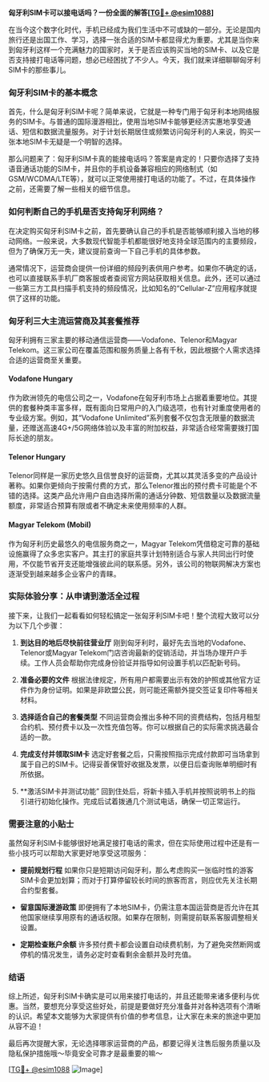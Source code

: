 **匈牙利SIM卡可以接电话吗？一份全面的解答[[TG💪+ @esim1088](https://t.me/s/esim1088)]**

在当今这个数字化时代，手机已经成为我们生活中不可或缺的一部分。无论是国内旅行还是出国工作、学习，选择一张合适的SIM卡都显得尤为重要。尤其是当你来到匈牙利这样一个充满魅力的国家时，关于是否应该购买当地的SIM卡、以及它是否支持接打电话等问题，想必已经困扰了不少人。今天，我们就来详细聊聊匈牙利SIM卡的那些事儿。

### 匈牙利SIM卡的基本概念

首先，什么是匈牙利SIM卡呢？简单来说，它就是一种专门用于匈牙利本地网络服务的SIM卡。与普通的国际漫游相比，使用当地SIM卡能够更经济实惠地享受通话、短信和数据流量服务。对于计划长期居住或频繁访问匈牙利的人来说，购买一张本地SIM卡无疑是一个明智的选择。

那么问题来了：匈牙利SIM卡真的能接电话吗？答案是肯定的！只要你选择了支持语音通话功能的SIM卡，并且你的手机设备兼容相应的网络制式（如GSM/WCDMA/LTE等），就可以正常使用接打电话的功能了。不过，在具体操作之前，还需要了解一些相关的细节信息。

### 如何判断自己的手机是否支持匈牙利网络？

在决定购买匈牙利SIM卡之前，首先要确认自己的手机是否能够顺利接入当地的移动网络。一般来说，大多数现代智能手机都能很好地支持全球范围内的主要频段，但为了确保万无一失，建议提前查询一下自己手机的具体参数。

通常情况下，运营商会提供一份详细的频段列表供用户参考。如果你不确定的话，也可以直接联系手机厂商客服或者查阅官方网站获取相关信息。此外，还可以通过一些第三方工具扫描手机支持的频段情况，比如知名的“Cellular-Z”应用程序就提供了这样的功能。

### 匈牙利三大主流运营商及其套餐推荐

匈牙利拥有三家主要的移动通信运营商——Vodafone、Telenor和Magyar Telekom。这三家公司在覆盖范围和服务质量上各有千秋，因此根据个人需求选择合适的运营商至关重要。

#### Vodafone Hungary
作为欧洲领先的电信公司之一，Vodafone在匈牙利市场上占据着重要地位。其提供的套餐种类丰富多样，既有面向日常用户的入门级选项，也有针对重度使用者的专业级方案。例如，其“Vodafone Unlimited”系列套餐不仅包含无限量的数据流量，还赠送高速4G+/5G网络体验以及丰富的附加权益，非常适合经常需要拨打国际长途的朋友。

#### Telenor Hungary
Telenor同样是一家历史悠久且信誉良好的运营商，尤其以其灵活多变的产品设计著称。如果你更倾向于按需付费的方式，那么Telenor推出的预付费卡可能是个不错的选择。这类产品允许用户自由选择所需的通话分钟数、短信数量以及数据流量额度，非常适合预算有限或者不确定未来使用频率的人群。

#### Magyar Telekom (Mobil)
作为匈牙利历史最悠久的电信服务商之一，Magyar Telekom凭借稳定可靠的基础设施赢得了众多忠实客户。其主打的家庭共享计划特别适合与家人共同出行时使用，不仅能节省开支还能增强彼此间的联系感。另外，该公司的物联网解决方案也逐渐受到越来越多企业客户的青睐。

### 实际体验分享：从申请到激活全过程

接下来，让我们一起看看如何轻松搞定一张匈牙利SIM卡吧！整个流程大致可以分为以下几个步骤：

1. **到达目的地后尽快前往营业厅**
   刚到匈牙利时，最好先去当地的Vodafone、Telenor或Magyar Telekom门店咨询最新的促销活动，并当场办理开户手续。工作人员会帮助你完成身份验证并指导如何设置手机以匹配新号码。

2. **准备必要的文件**
   根据法律规定，所有用户都需要出示有效的护照或其他官方证件作为身份证明。如果是非欧盟公民，则可能还需额外提交签证复印件等相关材料。

3. **选择适合自己的套餐类型**
   不同运营商会推出多种不同的资费结构，包括月租型合约机、预付费卡以及一次性充值包等。你可以根据自己的实际需求挑选最合适的一款。

4. **完成支付并领取SIM卡**
   选定好套餐之后，只需按照指示完成付款即可当场拿到属于自己的SIM卡。记得妥善保管好收据及发票，以便日后查询账单明细时有所依据。

5. **激活SIM卡并测试功能”
   回到住处后，将新卡插入手机并按照说明书上的指引进行初始化操作。完成后试着拨通几个测试电话，确保一切正常运行。

### 需要注意的小贴士

虽然匈牙利SIM卡能够很好地满足接打电话的需求，但在实际使用过程中还是有一些小技巧可以帮助大家更好地享受这项服务：

- **提前规划行程**
  如果你只是短期访问匈牙利，那么考虑购买一张临时性的游客SIM卡会更加划算；而对于打算停留较长时间的旅客而言，则应优先关注长期合约型套餐。

- **留意国际漫游政策**
  即便拥有了本地SIM卡，仍需注意本国运营商是否允许在其他国家继续享用原有的通话权限。如果存在限制，则需提前联系客服调整相关设置。

- **定期检查账户余额**
  许多预付费卡都会设置自动续费机制，为了避免突然断网或停机的情况发生，请务必定时查看剩余金额并及时充值。

### 结语

综上所述，匈牙利SIM卡确实是可以用来接打电话的，并且还能带来诸多便利与优惠。当然，要想充分享受这些好处，前提是要做好充分准备并对各种选项有个清晰的认识。希望本文能够为大家提供有价值的参考信息，让大家在未来的旅途中更加从容不迫！

最后再次提醒大家，无论选择哪家运营商的产品，都要记得关注售后服务质量以及隐私保护措施哦～毕竟安全可靠才是最重要的嘛～

[[TG💪+ @esim1088](https://t.me/s/esim1088) ![Image](https://i.postimg.cc/4NQfJmqS/Snipaste-2025-05-13-00-14-12.png)]